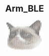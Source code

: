 # Arm_BLE
<pre style="font: 6px/3px monospace;"><span style="color: #ffffff;"></span><span style="color: #ffffff;">#</span><span style="color: #ffffff;">#</span><span style="color: #ffffff;">#</span><span style="color: #ffffff;">#</span><span style="color: #ffffff;">#</span><span style="color: #ffffff;">#</span><span style="color: #ffffff;">#</span><span style="color: #ffffff;">#</span><span style="color: #ffffff;">#</span><span style="color: #ffffff;">#</span><span style="color: #ffffff;">#</span><span style="color: #ffffff;">#</span><span style="color: #ffffff;">#</span><span style="color: #ffffff;">#</span><span style="color: #ffffff;">#</span><span style="color: #ffffff;">#</span><span style="color: #ffffff;">#</span><span style="color: #ffffff;">#</span><span style="color: #ffffff;">#</span><span style="color: #ffffff;">#</span><span style="color: #ffffff;">#</span><span style="color: #ffffff;">#</span><span style="color: #ffffff;">#</span><span style="color: #ffffff;">#</span><span style="color: #ffffff;">#</span><span style="color: #ffffff;">#</span><span style="color: #ffffff;">#</span><span style="color: #f6f6f6;">#</span><span style="color: #9fa2a1;">#</span><span style="color: #868684;">#</span><span style="color: #ffffff;">#</span><span style="color: #ffffff;">#</span><span style="color: #ffffff;">#</span><span style="color: #ffffff;">#
</span><span style="color: #ffffff;">#</span><span style="color: #ffffff;">#</span><span style="color: #ffffff;">#</span><span style="color: #ffffff;">#</span><span style="color: #ffffff;">#</span><span style="color: #ffffff;">#</span><span style="color: #ffffff;">#</span><span style="color: #ffffff;">#</span><span style="color: #ffffff;">#</span><span style="color: #ffffff;">#</span><span style="color: #ffffff;">#</span><span style="color: #ffffff;">#</span><span style="color: #ffffff;">#</span><span style="color: #ffffff;">#</span><span style="color: #ffffff;">#</span><span style="color: #ffffff;">#</span><span style="color: #ffffff;">#</span><span style="color: #ffffff;">#</span><span style="color: #ffffff;">#</span><span style="color: #ffffff;">#</span><span style="color: #ffffff;">#</span><span style="color: #ffffff;">#</span><span style="color: #ffffff;">#</span><span style="color: #ffffff;">#</span><span style="color: #ffffff;">#</span><span style="color: #ffffff;">#</span><span style="color: #f4f4f4;">#</span><span style="color: #1b1916;">#</span><span style="color: #271e1a;">#</span><span style="color: #261e1a;">#</span><span style="color: #393835;">#</span><span style="color: #ffffff;">#</span><span style="color: #ffffff;">#</span><span style="color: #ffffff;">#
</span><span style="color: #ffffff;">#</span><span style="color: #f9f9f9;">#</span><span style="color: #ffffff;">#######################</span><span style="color: #f2f2f2;">#</span><span style="color: #1c1816;">#</span><span style="color: #342721;">#</span><span style="color: #3b2b24;">#</span><span style="color: #3c2d27;">#</span><span style="color: #29201b;">#</span><span style="color: #d5d6d5;">#</span><span style="color: #ffffff;">##
</span><span style="color: #ffffff;">#</span><span style="color: #262422;">#</span><span style="color: #23221e;">#</span><span style="color: #dadada;">#</span><span style="color: #ffffff;">####################</span><span style="color: #fcfcfc;">#</span><span style="color: #201d1a;">#</span><span style="color: #332823;">#</span><span style="color: #3f2e29;">#</span><span style="color: #41322b;">#</span><span style="color: #574438;">#</span><span style="color: #4c382e;">#</span><span style="color: #63625f;">#</span><span style="color: #ffffff;">##
</span><span style="color: #ffffff;">#</span><span style="color: #2f2e2c;">#</span><span style="color: #2c241f;">#</span><span style="color: #302a24;">#</span><span style="color: #9c9c9b;">#</span><span style="color: #ffffff;">###################</span><span style="color: #1f1e1b;">#</span><span style="color: #302621;">#</span><span style="color: #3b302a;">#</span><span style="color: #4c413b;">#</span><span style="color: #56453e;">#</span><span style="color: #674b3f;">#</span><span style="color: #674e3f;">#</span><span style="color: #4e4b47;">#</span><span style="color: #ffffff;">##
</span><span style="color: #fcfdfd;">#</span><span style="color: #cecece;">#</span><span style="color: #2d2825;">#</span><span style="color: #332a23;">#</span><span style="color: #2c241e;">#</span><span style="color: #a6a5a3;">#</span><span style="color: #ffffff;">################</span><span style="color: #fefefe;">#</span><span style="color: #2b2a27;">#</span><span style="color: #27201d;">#</span><span style="color: #352a25;">#</span><span style="color: #41342f;">#</span><span style="color: #564843;">#</span><span style="color: #4e362c;">#</span><span style="color: #6f5245;">#</span><span style="color: #664b3b;">#</span><span style="color: #615e5a;">#</span><span style="color: #ffffff;">##
</span><span style="color: #ffffff;">#</span><span style="color: #ffffff;">#</span><span style="color: #15120f;">#</span><span style="color: #403b36;">#</span><span style="color: #2f2722;">#</span><span style="color: #25211b;">#</span><span style="color: #a8a7a5;">#</span><span style="color: #ffffff;">######</span><span style="color: #fdfdfd;">#</span><span style="color: #ffffff;">###</span><span style="color: #f8f9f9;">#</span><span style="color: #ffffff;">####</span><span style="color: #3e3f3c;">#</span><span style="color: #251e1c;">#</span><span style="color: #29221d;">#</span><span style="color: #443b36;">#</span><span style="color: #49413b;">#</span><span style="color: #625c59;">#</span><span style="color: #594b45;">#</span><span style="color: #614534;">#</span><span style="color: #573c2e;">#</span><span style="color: #6f6d68;">#</span><span style="color: #ffffff;">##
</span><span style="color: #ffffff;">#</span><span style="color: #ffffff;">#</span><span style="color: #939392;">#</span><span style="color: #35302a;">#</span><span style="color: #2b2621;">#</span><span style="color: #2a2720;">#</span><span style="color: #24211b;">#</span><span style="color: #898884;">#</span><span style="color: #fbfbfb;">#</span><span style="color: #ebebea;">#</span><span style="color: #c2c0bb;">#</span><span style="color: #cecfc8;">#</span><span style="color: #d0d1c9;">#</span><span style="color: #dfe1dc;">#</span><span style="color: #dbdcd6;">#</span><span style="color: #dde0da;">#</span><span style="color: #d9dad5;">#</span><span style="color: #cfd0c9;">#</span><span style="color: #b4b3aa;">#</span><span style="color: #96948c;">#</span><span style="color: #a6a6a1;">#</span><span style="color: #292824;">#</span><span style="color: #1d1916;">#</span><span style="color: #29221e;">#</span><span style="color: #413c35;">#</span><span style="color: #5a5552;">#</span><span style="color: #5f5854;">#</span><span style="color: #726866;">#</span><span style="color: #736d68;">#</span><span style="color: #3c2820;">#</span><span style="color: #452d24;">#</span><span style="color: #a7a7a5;">#</span><span style="color: #ffffff;">##
</span><span style="color: #ffffff;">#</span><span style="color: #ffffff;">#</span><span style="color: #fefefe;">#</span><span style="color: #25201c;">#</span><span style="color: #363029;">#</span><span style="color: #45423f;">#</span><span style="color: #52514c;">#</span><span style="color: #6e6c66;">#</span><span style="color: #909188;">#</span><span style="color: #b2ada4;">#</span><span style="color: #bbb9b0;">#</span><span style="color: #b0ad9f;">#</span><span style="color: #b2ac9c;">#</span><span style="color: #c1bdb0;">#</span><span style="color: #cac9bd;">#</span><span style="color: #c8c7bc;">#</span><span style="color: #c0beb4;">#</span><span style="color: #bdb9af;">#</span><span style="color: #b9b6ab;">#</span><span style="color: #aaa79e;">#</span><span style="color: #918f88;">#</span><span style="color: #7c7971;">#</span><span style="color: #625a53;">#</span><span style="color: #352c28;">#</span><span style="color: #403b33;">#</span><span style="color: #59554e;">#</span><span style="color: #696360;">#</span><span style="color: #706863;">#</span><span style="color: #6e625e;">#</span><span style="color: #342620;">#</span><span style="color: #38251e;">#</span><span style="color: #c8c9c8;">#</span><span style="color: #ffffff;">##
</span><span style="color: #ffffff;">#</span><span style="color: #ffffff;">##</span><span style="color: #2b2825;">#</span><span style="color: #36312a;">#</span><span style="color: #61615d;">#</span><span style="color: #81817c;">#</span><span style="color: #807c71;">#</span><span style="color: #8a8274;">#</span><span style="color: #9d9688;">#</span><span style="color: #928979;">#</span><span style="color: #807464;">#</span><span style="color: #8a806f;">#</span><span style="color: #a39e93;">#</span><span style="color: #b0aa9f;">#</span><span style="color: #aba395;">#</span><span style="color: #a79f92;">#</span><span style="color: #a39a8c;">#</span><span style="color: #a8a092;">#</span><span style="color: #aca89c;">#</span><span style="color: #a5a194;">#</span><span style="color: #969187;">#</span><span style="color: #90887f;">#</span><span style="color: #645b53;">#</span><span style="color: #443e38;">#</span><span style="color: #4d443d;">#</span><span style="color: #645f59;">#</span><span style="color: #736e6b;">#</span><span style="color: #46362f;">#</span><span style="color: #463029;">#</span><span style="color: #35251f;">#</span><span style="color: #fafbfb;">#</span><span style="color: #ffffff;">##
</span><span style="color: #ffffff;">#</span><span style="color: #ffffff;">##</span><span style="color: #c9c9c8;">#</span><span style="color: #302b25;">#</span><span style="color: #54534c;">#</span><span style="color: #787162;">#</span><span style="color: #817c73;">#</span><span style="color: #7b7367;">#</span><span style="color: #72685a;">#</span><span style="color: #5b4d40;">#</span><span style="color: #706457;">#</span><span style="color: #9a9186;">#</span><span style="color: #7e786d;">#</span><span style="color: #898376;">#</span><span style="color: #6e6356;">#</span><span style="color: #8d8376;">#</span><span style="color: #897f71;">#</span><span style="color: #9b8f80;">#</span><span style="color: #a2998b;">#</span><span style="color: #a9a294;">#</span><span style="color: #ada699;">#</span><span style="color: #aba79b;">#</span><span style="color: #9c9489;">#</span><span style="color: #797269;">#</span><span style="color: #51463f;">#</span><span style="color: #513f36;">#</span><span style="color: #4e433b;">#</span><span style="color: #42332d;">#</span><span style="color: #30201c;">#</span><span style="color: #4e4741;">#</span><span style="color: #ffffff;">###
</span><span style="color: #ffffff;">#</span><span style="color: #ffffff;">##</span><span style="color: #fbfbfb;">#</span><span style="color: #2d2621;">#</span><span style="color: #696359;">#</span><span style="color: #777067;">#</span><span style="color: #5a4e41;">#</span><span style="color: #3f372f;">#</span><span style="color: #473d32;">#</span><span style="color: #2f2720;">#</span><span style="color: #716f66;">#</span><span style="color: #9a978f;">#</span><span style="color: #55473d;">#</span><span style="color: #73685b;">#</span><span style="color: #423a31;">#</span><span style="color: #655e55;">#</span><span style="color: #736559;">#</span><span style="color: #847b6d;">#</span><span style="color: #9c9487;">#</span><span style="color: #a2998c;">#</span><span style="color: #ada395;">#</span><span style="color: #a9a194;">#</span><span style="color: #aca79c;">#</span><span style="color: #9c9387;">#</span><span style="color: #7a7066;">#</span><span style="color: #493934;">#</span><span style="color: #2e231f;">#</span><span style="color: #423228;">#</span><span style="color: #3c302b;">#</span><span style="color: #acaaa6;">#</span><span style="color: #ffffff;">###
</span><span style="color: #ffffff;">#</span><span style="color: #ffffff;">##</span><span style="color: #f9f9f9;">#</span><span style="color: #4b4138;">#</span><span style="color: #554c3f;">#</span><span style="color: #403730;">#</span><span style="color: #47423a;">#</span><span style="color: #1a1713;">#</span><span style="color: #3f362e;">#</span><span style="color: #554f49;">#</span><span style="color: #514c44;">#</span><span style="color: #8c8884;">#</span><span style="color: #4d443a;">#</span><span style="color: #534a40;">#</span><span style="color: #2b2721;">#</span><span style="color: #3c332c;">#</span><span style="color: #4d4237;">#</span><span style="color: #71675c;">#</span><span style="color: #81776f;">#</span><span style="color: #9a9087;">#</span><span style="color: #afa99c;">#</span><span style="color: #afa79b;">#</span><span style="color: #a89f93;">#</span><span style="color: #a79f93;">#</span><span style="color: #958f84;">#</span><span style="color: #584d46;">#</span><span style="color: #201713;">#</span><span style="color: #261d19;">#</span><span style="color: #4a433c;">#</span><span style="color: #d8d8d8;">#</span><span style="color: #ffffff;">###
</span><span style="color: #ffffff;">#</span><span style="color: #ffffff;">##</span><span style="color: #e0e1e0;">#</span><span style="color: #3a3128;">#</span><span style="color: #2f2720;">#</span><span style="color: #2c2721;">#</span><span style="color: #26221f;">#</span><span style="color: #191411;">#</span><span style="color: #211c19;">#</span><span style="color: #6f685e;">#</span><span style="color: #776a5c;">#</span><span style="color: #878076;">#</span><span style="color: #37322d;">#</span><span style="color: #292320;">#</span><span style="color: #1e1b19;">#</span><span style="color: #2c2520;">#</span><span style="color: #41362f;">#</span><span style="color: #6a5f55;">#</span><span style="color: #6f655e;">#</span><span style="color: #80746b;">#</span><span style="color: #8f8478;">#</span><span style="color: #a9a195;">#</span><span style="color: #a59a8c;">#</span><span style="color: #a79e92;">#</span><span style="color: #9d9286;">#</span><span style="color: #615048;">#</span><span style="color: #1c1513;">#</span><span style="color: #1f1c18;">#</span><span style="color: #352d28;">#</span><span style="color: #f6f6f6;">#</span><span style="color: #ffffff;">###
</span><span style="color: #ffffff;">#</span><span style="color: #ffffff;">##</span><span style="color: #ececec;">#</span><span style="color: #2d251e;">#</span><span style="color: #25201a;">#</span><span style="color: #1f1916;">#</span><span style="color: #211914;">#</span><span style="color: #1a1512;">#</span><span style="color: #1c1b17;">#</span><span style="color: #7a6f62;">#</span><span style="color: #918473;">#</span><span style="color: #93877c;">#</span><span style="color: #272220;">#</span><span style="color: #1d1817;">#</span><span style="color: #211c19;">#</span><span style="color: #261d19;">#</span><span style="color: #2c211f;">#</span><span style="color: #372b25;">#</span><span style="color: #3d2c26;">#</span><span style="color: #55463c;">#</span><span style="color: #5c4940;">#</span><span style="color: #75685b;">#</span><span style="color: #b5ada0;">#</span><span style="color: #aea597;">#</span><span style="color: #a49887;">#</span><span style="color: #796a5e;">#</span><span style="color: #201b17;">#</span><span style="color: #11110e;">#</span><span style="color: #1d1b18;">#</span><span style="color: #fbfbfb;">#</span><span style="color: #ffffff;">###
</span><span style="color: #ffffff;">#</span><span style="color: #ffffff;">##</span><span style="color: #cecdcc;">#</span><span style="color: #1c1713;">#</span><span style="color: #3a3730;">#</span><span style="color: #514c44;">#</span><span style="color: #514e43;">#</span><span style="color: #201d1b;">#</span><span style="color: #161412;">#</span><span style="color: #696153;">#</span><span style="color: #a8a091;">#</span><span style="color: #9b9990;">#</span><span style="color: #1f1f1c;">#</span><span style="color: #1d1b19;">#</span><span style="color: #231c19;">#</span><span style="color: #2b2421;">#</span><span style="color: #504539;">#</span><span style="color: #423c34;">#</span><span style="color: #746d63;">#</span><span style="color: #6e6d6a;">#</span><span style="color: #6b5e5a;">#</span><span style="color: #2f2721;">#</span><span style="color: #948b7c;">#</span><span style="color: #b1a899;">#</span><span style="color: #b8afa0;">#</span><span style="color: #b2a99a;">#</span><span style="color: #776b60;">#</span><span style="color: #26211d;">#</span><span style="color: #2f2d25;">#</span><span style="color: #ffffff;">####
</span><span style="color: #ffffff;">#</span><span style="color: #ffffff;">##</span><span style="color: #86827e;">#</span><span style="color: #211c16;">#</span><span style="color: #454138;">#</span><span style="color: #2f2f26;">#</span><span style="color: #494739;">#</span><span style="color: #282721;">#</span><span style="color: #1e1c1a;">#</span><span style="color: #a6a59e;">#</span><span style="color: #d6d8d7;">#</span><span style="color: #c1c4c3;">#</span><span style="color: #565754;">#</span><span style="color: #1f1c1a;">#</span><span style="color: #362c28;">#</span><span style="color: #39352f;">#</span><span style="color: #4a453d;">#</span><span style="color: #363532;">#</span><span style="color: #747269;">#</span><span style="color: #423831;">#</span><span style="color: #433832;">#</span><span style="color: #423830;">#</span><span style="color: #352922;">#</span><span style="color: #7b6b59;">#</span><span style="color: #a89d8e;">#</span><span style="color: #b8ae9e;">#</span><span style="color: #b0a79a;">#</span><span style="color: #7e756a;">#</span><span style="color: #322e28;">#</span><span style="color: #f8f8f8;">#</span><span style="color: #ffffff;">###
</span><span style="color: #ffffff;">#</span><span style="color: #ffffff;">#</span><span style="color: #fcfcfc;">#</span><span style="color: #38342d;">#</span><span style="color: #211c17;">#</span><span style="color: #211a14;">#</span><span style="color: #3e362d;">#</span><span style="color: #342d24;">#</span><span style="color: #1f1e1a;">#</span><span style="color: #8f8b83;">#</span><span style="color: #afaba4;">#</span><span style="color: #dedfde;">#</span><span style="color: #dde0e0;">#</span><span style="color: #757575;">#</span><span style="color: #222120;">#</span><span style="color: #3e3632;">#</span><span style="color: #3c342e;">#</span><span style="color: #57564c;">#</span><span style="color: #646057;">#</span><span style="color: #45382f;">#</span><span style="color: #473e37;">#</span><span style="color: #3f372d;">#</span><span style="color: #4b3f34;">#</span><span style="color: #5a493b;">#</span><span style="color: #695847;">#</span><span style="color: #8a7969;">#</span><span style="color: #a89d8f;">#</span><span style="color: #afa697;">#</span><span style="color: #aca296;">#</span><span style="color: #978b81;">#</span><span style="color: #b0aca8;">#</span><span style="color: #ffffff;">###
</span><span style="color: #ffffff;">#</span><span style="color: #ffffff;">#</span><span style="color: #f8f8f8;">#</span><span style="color: #302921;">#</span><span style="color: #1e1915;">#</span><span style="color: #1a1512;">#</span><span style="color: #1f1913;">#</span><span style="color: #1f1a14;">#</span><span style="color: #5d544c;">#</span><span style="color: #987c71;">#</span><span style="color: #ab8e85;">#</span><span style="color: #cdc1bf;">#</span><span style="color: #d7d8d5;">#</span><span style="color: #c5c9c7;">#</span><span style="color: #383938;">#</span><span style="color: #272321;">#</span><span style="color: #2a2520;">#</span><span style="color: #2c231e;">#</span><span style="color: #322b25;">#</span><span style="color: #2d241f;">#</span><span style="color: #312a23;">#</span><span style="color: #42362c;">#</span><span style="color: #4e3f35;">#</span><span style="color: #5f4e3f;">#</span><span style="color: #887b6c;">#</span><span style="color: #8b7b6c;">#</span><span style="color: #9e9082;">#</span><span style="color: #ac9f91;">#</span><span style="color: #a79b8e;">#</span><span style="color: #a69d91;">#</span><span style="color: #9c948c;">#</span><span style="color: #ffffff;">###
</span><span style="color: #ffffff;">#</span><span style="color: #ffffff;">#</span><span style="color: #d6d4d1;">#</span><span style="color: #484039;">#</span><span style="color: #231e18;">#</span><span style="color: #211a14;">#</span><span style="color: #2b231d;">#</span><span style="color: #524a3f;">#</span><span style="color: #695748;">#</span><span style="color: #6c4c44;">#</span><span style="color: #906761;">#</span><span style="color: #846d67;">#</span><span style="color: #c2bcb8;">#</span><span style="color: #dfe1e0;">#</span><span style="color: #aeb0af;">#</span><span style="color: #5d5d56;">#</span><span style="color: #453f37;">#</span><span style="color: #3b3128;">#</span><span style="color: #3e322a;">#</span><span style="color: #40362b;">#</span><span style="color: #42362c;">#</span><span style="color: #483b32;">#</span><span style="color: #5c4f42;">#</span><span style="color: #766456;">#</span><span style="color: #948678;">#</span><span style="color: #a19587;">#</span><span style="color: #988c7c;">#</span><span style="color: #a99d8e;">#</span><span style="color: #b2a99b;">#</span><span style="color: #b6aea3;">#</span><span style="color: #afada5;">#</span><span style="color: #e4e4e4;">#</span><span style="color: #ffffff;">##
</span><span style="color: #ffffff;">#</span><span style="color: #ffffff;">#</span><span style="color: #a8a59c;">#</span><span style="color: #5d554c;">#</span><span style="color: #362d26;">#</span><span style="color: #4b4138;">#</span><span style="color: #5b5148;">#</span><span style="color: #91877a;">#</span><span style="color: #9d9186;">#</span><span style="color: #95817d;">#</span><span style="color: #91756f;">#</span><span style="color: #b3aca7;">#</span><span style="color: #d2d2cf;">#</span><span style="color: #dadada;">#</span><span style="color: #e3e6e5;">#</span><span style="color: #cacdcb;">#</span><span style="color: #504942;">#</span><span style="color: #665c50;">#</span><span style="color: #524437;">#</span><span style="color: #66554c;">#</span><span style="color: #67584c;">#</span><span style="color: #6b5b4e;">#</span><span style="color: #655346;">#</span><span style="color: #79695a;">#</span><span style="color: #988878;">#</span><span style="color: #a69c8f;">#</span><span style="color: #a99f93;">#</span><span style="color: #ada192;">#</span><span style="color: #b3aa9b;">#</span><span style="color: #bdb5ac;">#</span><span style="color: #bbb8b1;">#</span><span style="color: #c0c0bf;">#</span><span style="color: #ffffff;">##
</span><span style="color: #ffffff;">#</span><span style="color: #ffffff;">#</span><span style="color: #847d74;">#</span><span style="color: #453c2f;">#</span><span style="color: #423629;">#</span><span style="color: #5e5041;">#</span><span style="color: #887d6d;">#</span><span style="color: #8c8275;">#</span><span style="color: #897b74;">#</span><span style="color: #7d6562;">#</span><span style="color: #806462;">#</span><span style="color: #8f7873;">#</span><span style="color: #aea5a2;">#</span><span style="color: #cbc9ca;">#</span><span style="color: #d7d8d7;">#</span><span style="color: #dbdcdb;">#</span><span style="color: #d4d5d5;">#</span><span style="color: #959088;">#</span><span style="color: #63574e;">#</span><span style="color: #6a5e51;">#</span><span style="color: #74685a;">#</span><span style="color: #6c5d4f;">#</span><span style="color: #6a594b;">#</span><span style="color: #938476;">#</span><span style="color: #a19486;">#</span><span style="color: #aca194;">#</span><span style="color: #afa59a;">#</span><span style="color: #b0a595;">#</span><span style="color: #bab1a3;">#</span><span style="color: #c5c1b9;">#</span><span style="color: #c9c8c2;">#</span><span style="color: #bbbbba;">#</span><span style="color: #ffffff;">##
</span><span style="color: #ffffff;">#</span><span style="color: #ffffff;">#</span><span style="color: #756d5e;">#</span><span style="color: #5a493b;">#</span><span style="color: #4e402e;">#</span><span style="color: #7f7063;">#</span><span style="color: #8b7e71;">#</span><span style="color: #826f66;">#</span><span style="color: #8a7975;">#</span><span style="color: #95817c;">#</span><span style="color: #a79290;">#</span><span style="color: #b6acac;">#</span><span style="color: #90807e;">#</span><span style="color: #ada5a3;">#</span><span style="color: #b4aeac;">#</span><span style="color: #c9c8c6;">#</span><span style="color: #cdcccb;">#</span><span style="color: #aeaaa3;">#</span><span style="color: #827b70;">#</span><span style="color: #837a6f;">#</span><span style="color: #786f65;">#</span><span style="color: #634f40;">#</span><span style="color: #908377;">#</span><span style="color: #9a8c7f;">#</span><span style="color: #a4998b;">#</span><span style="color: #b1a89a;">#</span><span style="color: #b8afa1;">#</span><span style="color: #b3ab9c;">#</span><span style="color: #c2bcb0;">#</span><span style="color: #cac9c1;">#</span><span style="color: #d0d0cb;">#</span><span style="color: #cacaca;">#</span><span style="color: #ffffff;">##
</span><span style="color: #ffffff;">#</span><span style="color: #fdfdfd;">#</span><span style="color: #877f73;">#</span><span style="color: #706252;">#</span><span style="color: #665b49;">#</span><span style="color: #7e6f63;">#</span><span style="color: #87776d;">#</span><span style="color: #7f6d66;">#</span><span style="color: #8f7f77;">#</span><span style="color: #917e77;">#</span><span style="color: #937f77;">#</span><span style="color: #96857f;">#</span><span style="color: #9d8c89;">#</span><span style="color: #8a7473;">#</span><span style="color: #9c8d8a;">#</span><span style="color: #a79e9a;">#</span><span style="color: #c6c4c2;">#</span><span style="color: #a8a5a0;">#</span><span style="color: #8e877c;">#</span><span style="color: #a0998d;">#</span><span style="color: #908479;">#</span><span style="color: #837066;">#</span><span style="color: #8a7d72;">#</span><span style="color: #887c73;">#</span><span style="color: #8e7d6c;">#</span><span style="color: #b0a596;">#</span><span style="color: #bbb1a3;">#</span><span style="color: #bfb7aa;">#</span><span style="color: #c9c5bd;">#</span><span style="color: #cecdc6;">#</span><span style="color: #d5d5d3;">#</span><span style="color: #d8d9d9;">#</span><span style="color: #ffffff;">##
</span><span style="color: #ffffff;">#</span><span style="color: #fdfdfd;">#</span><span style="color: #8a8275;">#</span><span style="color: #6c5e4c;">#</span><span style="color: #7a6c5a;">#</span><span style="color: #5d4c3c;">#</span><span style="color: #87766d;">#</span><span style="color: #807168;">#</span><span style="color: #8c7a71;">#</span><span style="color: #918279;">#</span><span style="color: #8c7b72;">#</span><span style="color: #928176;">#</span><span style="color: #8c786f;">#</span><span style="color: #927f77;">#</span><span style="color: #867069;">#</span><span style="color: #9f938e;">#</span><span style="color: #9e9891;">#</span><span style="color: #8c857d;">#</span><span style="color: #989089;">#</span><span style="color: #988e82;">#</span><span style="color: #8c7f78;">#</span><span style="color: #9f988e;">#</span><span style="color: #95877c;">#</span><span style="color: #99897c;">#</span><span style="color: #9c8d7d;">#</span><span style="color: #aea092;">#</span><span style="color: #bbb3a7;">#</span><span style="color: #c9c6bd;">#</span><span style="color: #cfcec6;">#</span><span style="color: #d8d9d5;">#</span><span style="color: #d7dad9;">#</span><span style="color: #f9fafa;">#</span><span style="color: #ffffff;">##
</span><span style="color: #ffffff;">#</span><span style="color: #fcfcfb;">#</span><span style="color: #84796b;">#</span><span style="color: #7f715e;">#</span><span style="color: #65503a;">#</span><span style="color: #695744;">#</span><span style="color: #6e5f52;">#</span><span style="color: #796962;">#</span><span style="color: #8b8077;">#</span><span style="color: #8f8078;">#</span><span style="color: #93817a;">#</span><span style="color: #908277;">#</span><span style="color: #917d75;">#</span><span style="color: #8f7d74;">#</span><span style="color: #907d76;">#</span><span style="color: #8c7a72;">#</span><span style="color: #928782;">#</span><span style="color: #7f6b61;">#</span><span style="color: #9e9690;">#</span><span style="color: #8f8580;">#</span><span style="color: #735747;">#</span><span style="color: #76604c;">#</span><span style="color: #8f8070;">#</span><span style="color: #a69b8e;">#</span><span style="color: #aca090;">#</span><span style="color: #b9b2a4;">#</span><span style="color: #ccc8c1;">#</span><span style="color: #d2d2ca;">#</span><span style="color: #d6d7d0;">#</span><span style="color: #dbdeda;">#</span><span style="color: #e7e9e9;">#</span><span style="color: #ffffff;">###
</span><span style="color: #ffffff;">#</span><span style="color: #ffffff;">#</span><span style="color: #8a837a;">#</span><span style="color: #877b6c;">#</span><span style="color: #75644c;">#</span><span style="color: #6a553b;">#</span><span style="color: #6d5a47;">#</span><span style="color: #7c6e61;">#</span><span style="color: #897f77;">#</span><span style="color: #8e8076;">#</span><span style="color: #93867e;">#</span><span style="color: #918378;">#</span><span style="color: #96847c;">#</span><span style="color: #948279;">#</span><span style="color: #938178;">#</span><span style="color: #96877e;">#</span><span style="color: #9d9389;">#</span><span style="color: #998b83;">#</span><span style="color: #877366;">#</span><span style="color: #958377;">#</span><span style="color: #948476;">#</span><span style="color: #a19586;">#</span><span style="color: #b6b0a7;">#</span><span style="color: #b5afa5;">#</span><span style="color: #c9c8c1;">#</span><span style="color: #c8c4bc;">#</span><span style="color: #d2d1cb;">#</span><span style="color: #dadad6;">#</span><span style="color: #dbdddb;">#</span><span style="color: #e4e6e5;">#</span><span style="color: #ffffff;">####
</span><span style="color: #ffffff;">#</span><span style="color: #ffffff;">#</span><span style="color: #b6b2aa;">#</span><span style="color: #92887b;">#</span><span style="color: #847663;">#</span><span style="color: #7c6953;">#</span><span style="color: #7d6d57;">#</span><span style="color: #867664;">#</span><span style="color: #897b6f;">#</span><span style="color: #8c7f73;">#</span><span style="color: #918277;">#</span><span style="color: #938379;">#</span><span style="color: #928379;">#</span><span style="color: #95867a;">#</span><span style="color: #968679;">#</span><span style="color: #9b8c80;">#</span><span style="color: #a59a8f;">#</span><span style="color: #ada69f;">#</span><span style="color: #a99e94;">#</span><span style="color: #aaa199;">#</span><span style="color: #a89d93;">#</span><span style="color: #afaaa2;">#</span><span style="color: #afa49c;">#</span><span style="color: #b6afa6;">#</span><span style="color: #bcb6ae;">#</span><span style="color: #cbcac4;">#</span><span style="color: #d3d3cf;">#</span><span style="color: #dcdddb;">#</span><span style="color: #e1e4e3;">#</span><span style="color: #f0f3f2;">#</span><span style="color: #ffffff;">####
</span><span style="color: #ffffff;">#</span><span style="color: #ffffff;">#</span><span style="color: #d6d5d3;">#</span><span style="color: #9c968a;">#</span><span style="color: #92897b;">#</span><span style="color: #857865;">#</span><span style="color: #857563;">#</span><span style="color: #877561;">#</span><span style="color: #877464;">#</span><span style="color: #8a7867;">#</span><span style="color: #907f6e;">#</span><span style="color: #928170;">#</span><span style="color: #958477;">#</span><span style="color: #948275;">#</span><span style="color: #98877d;">#</span><span style="color: #98867b;">#</span><span style="color: #a3968c;">#</span><span style="color: #a79e95;">#</span><span style="color: #a59b8f;">#</span><span style="color: #a79e92;">#</span><span style="color: #a69c92;">#</span><span style="color: #a69c91;">#</span><span style="color: #b2a9a1;">#</span><span style="color: #b7afa8;">#</span><span style="color: #bdb8af;">#</span><span style="color: #cbcbc5;">#</span><span style="color: #d5d5d3;">#</span><span style="color: #e0e0e0;">#</span><span style="color: #eceeed;">#</span><span style="color: #ffffff;">#####
</span><span style="color: #ffffff;">#</span><span style="color: #ffffff;">##</span><span style="color: #e5e3e0;">#</span><span style="color: #a7a198;">#</span><span style="color: #998f82;">#</span><span style="color: #90826e;">#</span><span style="color: #8c7c67;">#</span><span style="color: #8a7860;">#</span><span style="color: #8a765e;">#</span><span style="color: #8b7661;">#</span><span style="color: #8a7761;">#</span><span style="color: #8e7b6b;">#</span><span style="color: #8e7b69;">#</span><span style="color: #978878;">#</span><span style="color: #958475;">#</span><span style="color: #9e9186;">#</span><span style="color: #a2978d;">#</span><span style="color: #aaa098;">#</span><span style="color: #9f9387;">#</span><span style="color: #a19387;">#</span><span style="color: #ada399;">#</span><span style="color: #b2aba2;">#</span><span style="color: #b4aca2;">#</span><span style="color: #c1beb6;">#</span><span style="color: #cdcec7;">#</span><span style="color: #dcddda;">#</span><span style="color: #e9ebea;">#</span><span style="color: #ffffff;">######
</span><span style="color: #ffffff;">#</span><span style="color: #ffffff;">###</span><span style="color: #fcfcfc;">#</span><span style="color: #b9b0a6;">#</span><span style="color: #aca192;">#</span><span style="color: #a99d8c;">#</span><span style="color: #a59886;">#</span><span style="color: #a0907a;">#</span><span style="color: #9a8973;">#</span><span style="color: #958068;">#</span><span style="color: #937c65;">#</span><span style="color: #95806c;">#</span><span style="color: #9a8976;">#</span><span style="color: #978672;">#</span><span style="color: #a09181;">#</span><span style="color: #9f9082;">#</span><span style="color: #a49688;">#</span><span style="color: #a5998a;">#</span><span style="color: #a89a8c;">#</span><span style="color: #b5aca0;">#</span><span style="color: #b4aca2;">#</span><span style="color: #b8b2a7;">#</span><span style="color: #cac8c0;">#</span><span style="color: #dcddd9;">#</span><span style="color: #fefefe;">#</span><span style="color: #ffffff;">#######
</span><span style="color: #ffffff;">#</span><span style="color: #ffffff;">######</span><span style="color: #f5f4f3;">#</span><span style="color: #bcb1a6;">#</span><span style="color: #b9aea2;">#</span><span style="color: #bdb2a5;">#</span><span style="color: #b9afa2;">#</span><span style="color: #b2a496;">#</span><span style="color: #b3a699;">#</span><span style="color: #aa9d8d;">#</span><span style="color: #b1a596;">#</span><span style="color: #b1a598;">#</span><span style="color: #b5a99b;">#</span><span style="color: #bdb4a9;">#</span><span style="color: #c0b8ac;">#</span><span style="color: #c1b8ad;">#</span><span style="color: #c3baaf;">#</span><span style="color: #c7c1b7;">#</span><span style="color: #d2cdc5;">#</span><span style="color: #f4f4f3;">#</span><span style="color: #ffffff;">#########
</span><span style="color: #ffffff;">#</span><span style="color: #ffffff;">##########</span><span style="color: #fdfdfc;">##</span><span style="color: #f6f5f4;">#</span><span style="color: #eae9e6;">#</span><span style="color: #eae8e5;">#</span><span style="color: #f4f3f1;">#</span><span style="color: #fefefe;">#</span><span style="color: #f9f8f7;">#</span><span style="color: #f5f4f3;">#</span><span style="color: #f7f6f5;">#</span><span style="color: #fcfcfb;">#</span><span style="color: #ffffff;">############
</span><span style="color: #ffffff;">#</span><span style="color: #e0e0de;">#</span><span style="color: #ffffff;">################################
</span></pre>
